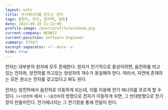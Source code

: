 ```yaml
---
layout: wiki
title: 전기에너지를 만드는 전자
tags: [원자, 전자, 원자핵, 렙톤]
date: 2023-09-10 21:22:00
profile-image: /post/profile/winkkom.png
current-company: NEOWIZ
current-position: Software Engineer
summary: 전자란?
excerpt-separator: <!--more-->
hide: true
---
```


<!--more-->
전자는 대부분의 원자에 모두 존재한다.
원자가 전기적으로 중성이려면, 음전하를 띄고 있는 전자와, 양전하를 띄고있는 양성자의 개수가 동일해야 한다.
따라서, 자연에 존재하는 모든 원소는 전자를 갖고있다고 봐도 된다.

전자는 양전하에서 음전하로 이동하게 되는데, 이를 이용해 전기 에너지를 흐르게 할 수 있다.
`(+)양전하` 에서 `(-)음전하`의 방향으로 전자가 이동하게 되면, 그 반대방향으로 전기장이 만들어진다.
전기에너지는 그 전기장을 통에 전달이 된다.  

<!--more-->
